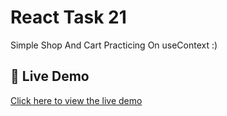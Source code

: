 # React Task 21

Simple Shop And Cart Practicing On useContext :)

## 🚀 Live Demo
[Click here to view the live demo](https://yousof27.github.io/React-Task-22-23/)
